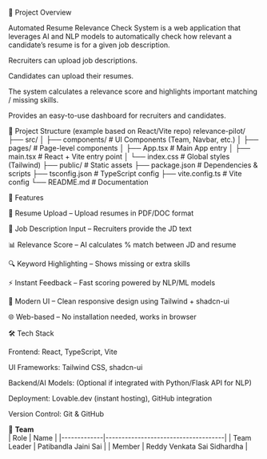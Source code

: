 📌 Project Overview

Automated Resume Relevance Check System is a web application that leverages AI and NLP models to automatically check how relevant a candidate’s resume is for a given job description.

Recruiters can upload job descriptions.

Candidates can upload their resumes.

The system calculates a relevance score and highlights important matching / missing skills.

Provides an easy-to-use dashboard for recruiters and candidates.

📁 Project Structure (example based on React/Vite repo)
relevance-pilot/
├── src/
│   ├── components/       # UI Components (Team, Navbar, etc.)
│   ├── pages/            # Page-level components
│   ├── App.tsx           # Main App entry
│   ├── main.tsx          # React + Vite entry point
│   └── index.css         # Global styles (Tailwind)
├── public/               # Static assets
├── package.json          # Dependencies & scripts
├── tsconfig.json         # TypeScript config
├── vite.config.ts        # Vite config
└── README.md             # Documentation

🚀 Features

📂 Resume Upload – Upload resumes in PDF/DOC format

📝 Job Description Input – Recruiters provide the JD text

📊 Relevance Score – AI calculates % match between JD and resume

🔍 Keyword Highlighting – Shows missing or extra skills

⚡ Instant Feedback – Fast scoring powered by NLP/ML models

🎨 Modern UI – Clean responsive design using Tailwind + shadcn-ui

🌐 Web-based – No installation needed, works in browser

🛠 Tech Stack

Frontend: React, TypeScript, Vite

UI Frameworks: Tailwind CSS, shadcn-ui

Backend/AI Models: (Optional if integrated with Python/Flask API for NLP)

Deployment: Lovable.dev (instant hosting), GitHub integration

Version Control: Git & GitHub

👥 **Team**  
| Role        | Name                                |
|-------------|-------------------------------------|
| Team Leader | Patibandla Jaini Sai                |
| Member      | Reddy Venkata Sai Sidhardha         |
